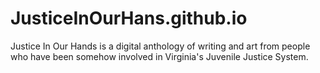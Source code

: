 # JusticeInOurHans.github.io
Justice In Our Hands is a digital anthology of writing and art from people who have been somehow involved in Virginia's Juvenile Justice System.
